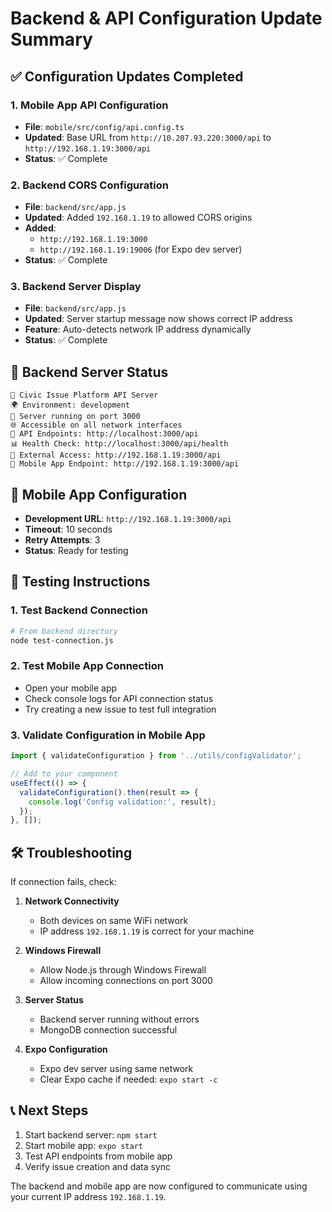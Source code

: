# Backend & API Configuration Update Summary

## ✅ **Configuration Updates Completed**

### **1. Mobile App API Configuration**
- **File**: `mobile/src/config/api.config.ts`
- **Updated**: Base URL from `http://10.207.93.220:3000/api` to `http://192.168.1.19:3000/api`
- **Status**: ✅ Complete

### **2. Backend CORS Configuration**
- **File**: `backend/src/app.js`
- **Updated**: Added `192.168.1.19` to allowed CORS origins
- **Added**: 
  - `http://192.168.1.19:3000`
  - `http://192.168.1.19:19006` (for Expo dev server)
- **Status**: ✅ Complete

### **3. Backend Server Display**
- **File**: `backend/src/app.js`
- **Updated**: Server startup message now shows correct IP address
- **Feature**: Auto-detects network IP address dynamically
- **Status**: ✅ Complete

## 🚀 **Backend Server Status**
```
🚀 Civic Issue Platform API Server
🌍 Environment: development
📡 Server running on port 3000
🌐 Accessible on all network interfaces
🔗 API Endpoints: http://localhost:3000/api
📊 Health Check: http://localhost:3000/api/health
🔗 External Access: http://192.168.1.19:3000/api
📱 Mobile App Endpoint: http://192.168.1.19:3000/api
```

## 📱 **Mobile App Configuration**
- **Development URL**: `http://192.168.1.19:3000/api`
- **Timeout**: 10 seconds
- **Retry Attempts**: 3
- **Status**: Ready for testing

## 🔧 **Testing Instructions**

### **1. Test Backend Connection**
```bash
# From backend directory
node test-connection.js
```

### **2. Test Mobile App Connection**
- Open your mobile app
- Check console logs for API connection status
- Try creating a new issue to test full integration

### **3. Validate Configuration in Mobile App**
```typescript
import { validateConfiguration } from '../utils/configValidator';

// Add to your component
useEffect(() => {
  validateConfiguration().then(result => {
    console.log('Config validation:', result);
  });
}, []);
```

## 🛠️ **Troubleshooting**

If connection fails, check:

1. **Network Connectivity**
   - Both devices on same WiFi network
   - IP address `192.168.1.19` is correct for your machine

2. **Windows Firewall**
   - Allow Node.js through Windows Firewall
   - Allow incoming connections on port 3000

3. **Server Status**
   - Backend server running without errors
   - MongoDB connection successful

4. **Expo Configuration**
   - Expo dev server using same network
   - Clear Expo cache if needed: `expo start -c`

## 📞 **Next Steps**
1. Start backend server: `npm start`
2. Start mobile app: `expo start`
3. Test API endpoints from mobile app
4. Verify issue creation and data sync

The backend and mobile app are now configured to communicate using your current IP address `192.168.1.19`.
